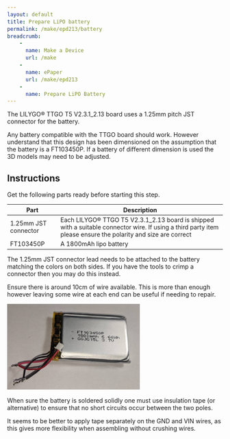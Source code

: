 ```yaml
---
layout: default
title: Prepare LiPO battery
permalink: /make/epd213/battery
breadcrumb:
    - 
      name: Make a Device
      url: /make
    - 
      name: ePaper
      url: /make/epd213   
    - 
      name: Prepare LiPO Battery
---
```


The LILYGO® TTGO T5 V2.3.1_2.13 board uses a 1.25mm pitch JST connector for the battery. 

Any battery compatible with the TTGO board should work. However understand that this design has been dimensioned on the assumption that the battery is a FT103450P. If a battery of different dimension is used the 3D models may need to be adjusted.

## Instructions

Get the following parts ready before starting this step.

|Part|Description|
|--|--|
|1.25mm JST connector|Each LILYGO® TTGO T5 V2.3.1_2.13 board is shipped with a suitable connector wire. If using a third party item please ensure the polarity and size are correct|
|FT103450P|A 1800mAh lipo battery|

The 1.25mm JST connector lead needs to be attached to the battery matching the colors on both sides. If you have the tools to crimp a connector then you may do this instead.

Ensure there is around 10cm of wire available. This is more than enough however leaving some wire at each end can be useful if needing to repair.

<img src="/buildimages/v1.0/battery.jpg" style="width:auto" height="200" alt="Battery with 1.25mm JST connector attached."/>

When sure the battery is soldered solidly one must use insulation tape (or alternative) to ensure that no short circuits occur between the two poles. 

It seems to be better to apply tape separately on the GND and VIN wires, as this gives more flexibility when assembling without crushing wires.

